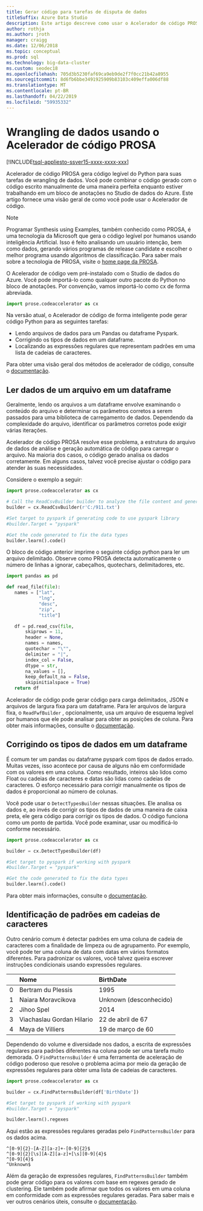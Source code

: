 ```yaml
---
title: Gerar código para tarefas de disputa de dados
titleSuffix: Azure Data Studio
description: Este artigo descreve como usar o Acelerador de código PROSA no estúdio de dados do Azure para gerar automaticamente o código para tarefas de wrangling de dados comuns.
author: rothja
ms.author: jroth
manager: craigg
ms.date: 12/06/2018
ms.topic: conceptual
ms.prod: sql
ms.technology: big-data-cluster
ms.custom: seodec18
ms.openlocfilehash: 705d3b5230faf69ca9eb9de2f7f0cc21b42a8955
ms.sourcegitcommit: 8d6fb6bbe3491925909b83103c409effa006df88
ms.translationtype: MT
ms.contentlocale: pt-BR
ms.lasthandoff: 04/22/2019
ms.locfileid: "59935332"
---
```

# <a name="data-wrangling-using-prose-code-accelerator"></a>Wrangling de dados usando o Acelerador de código PROSA

[!INCLUDE[tsql-appliesto-ssver15-xxxx-xxxx-xxx](../includes/tsql-appliesto-ssver15-xxxx-xxxx-xxx.md)]

Acelerador de código PROSA gera código legível do Python para suas tarefas de wrangling de dados. Você pode combinar o código gerado com o código escrito manualmente de uma maneira perfeita enquanto estiver trabalhando em um bloco de anotações no Studio de dados do Azure. Este artigo fornece uma visão geral de como você pode usar o Acelerador de código.

 > [!NOTE]
 > Programar Synthesis using Examples, também conhecido como PROSA, é uma tecnologia da Microsoft que gera o código legível por humanos usando inteligência Artificial. Isso é feito analisando um usuário intenção, bem como dados, gerando vários programas de release candidate e escolher o melhor programa usando algoritmos de classificação. Para saber mais sobre a tecnologia de PROSA, visite o [home page da PROSA](https://microsoft.github.io/prose/).

O Acelerador de código vem pré-instalado com o Studio de dados do Azure. Você pode importá-lo como qualquer outro pacote do Python no bloco de anotações. Por convenção, vamos importá-lo como cx de forma abreviada.

```python
import prose.codeaccelerator as cx
```

Na versão atual, o Acelerador de código de forma inteligente pode gerar código Python para as seguintes tarefas:

- Lendo arquivos de dados para um Pandas ou dataframe Pyspark.
- Corrigindo os tipos de dados em um dataframe.
- Localizando as expressões regulares que representam padrões em uma lista de cadeias de caracteres.

Para obter uma visão geral dos métodos de acelerador de código, consulte o [documentação](https://aka.ms/prose-codeaccelerator-overview).

## <a name="reading-data-from-a-file-to-a-dataframe"></a>Ler dados de um arquivo em um dataframe

Geralmente, lendo os arquivos a um dataframe envolve examinando o conteúdo do arquivo e determinar os parâmetros corretos a serem passados para uma biblioteca de carregamento de dados. Dependendo da complexidade do arquivo, identificar os parâmetros corretos pode exigir várias iterações.

Acelerador de código PROSA resolve esse problema, a estrutura do arquivo de dados de análise e geração automática de código para carregar o arquivo. Na maioria dos casos, o código gerado analisa os dados corretamente. Em alguns casos, talvez você precise ajustar o código para atender às suas necessidades.

Considere o exemplo a seguir:

 ```python
import prose.codeaccelerator as cx

# Call the ReadCsvBuilder builder to analyze the file content and generate code to load it
builder = cx.ReadCsvBuilder(r'C:/911.txt')

#Set target to pyspark if generating code to use pyspark library
#builder.Target = "pyspark"

#Get the code generated to fix the data types
builder.learn().code()
 ```

O bloco de código anterior imprime o seguinte código python para ler um arquivo delimitado. Observe como PROSA detecta automaticamente o número de linhas a ignorar, cabeçalhos, quotechars, delimitadores, etc.

 ```python
import pandas as pd

def read_file(file):
    names = ["lat",
             "lng",
             "desc",
             "zip",
             "title"]

    df = pd.read_csv(file,
        skiprows = 11,
        header = None,
        names = names,
        quotechar = "\"",
        delimiter = "|",
        index_col = False,
        dtype = str,
        na_values = [],
        keep_default_na = False,
        skipinitialspace = True)
    return df
 ```

Acelerador de código pode gerar código para carga delimitados, JSON e arquivos de largura fixa para um dataframe. Para ler arquivos de largura fixa, o `ReadFwfBuilder` , opcionalmente, usa um arquivo de esquema legível por humanos que ele pode analisar para obter as posições de coluna. Para obter mais informações, consulte o [documentação](https://aka.ms/prose-codeaccelerator-docs).

## <a name="fixing-data-types-in-a-dataframe"></a>Corrigindo os tipos de dados em um dataframe

É comum ter um pandas ou dataframe pyspark com tipos de dados errado. Muitas vezes, isso acontece por causa de alguns não em conformidade com os valores em uma coluna. Como resultado, inteiros são lidos como Float ou cadeias de caracteres e datas são lidas como cadeias de caracteres. O esforço necessário para corrigir manualmente os tipos de dados é proporcional ao número de colunas.

Você pode usar o `DetectTypesBuilder` nessas situações. Ele analisa os dados e, ao invés de corrigir os tipos de dados de uma maneira de caixa preta, ele gera código para corrigir os tipos de dados. O código funciona como um ponto de partida. Você pode examinar, usar ou modificá-lo conforme necessário.

```python
import prose.codeaccelerator as cx

builder = cx.DetectTypesBuilder(df)

#Set target to pyspark if working with pyspark
#builder.Target = "pyspark"

#Get the code generated to fix the data types
builder.learn().code()
```

Para obter mais informações, consulte o [documentação](https://aka.ms/prose-codeaccelerator-fixtypes).

## <a name="identifying-patterns-in-strings"></a>Identificação de padrões em cadeias de caracteres

Outro cenário comum é detectar padrões em uma coluna de cadeia de caracteres com a finalidade de limpeza ou de agrupamento. Por exemplo, você pode ter uma coluna de data com datas em vários formatos diferentes. Para padronizar os valores, você talvez queira escrever instruções condicionais usando expressões regulares.


|   |Nome                      |BirthDate      |
|---|:-------------------------|:--------------|
| 0 |Bertram du Plessis        |1995           |
| 1 |Naiara Moravcikova        |Unknown (desconhecido)        |
| 2 |Jihoo Spel                |2014           |
| 3 |Viachaslau Gordan Hilario |22 de abril de 67      |
| 4 |Maya de Villiers          |19 de março de 60      |

Dependendo do volume e diversidade nos dados, a escrita de expressões regulares para padrões diferentes na coluna pode ser uma tarefa muito demorada. O `FindPatternsBuilder` é uma ferramenta de aceleração de código poderoso que resolve o problema acima por meio da geração de expressões regulares para obter uma lista de cadeias de caracteres.

```python
import prose.codeaccelerator as cx

builder = cx.FindPatternsBuilder(df['BirthDate'])

#Set target to pyspark if working with pyspark
#builder.Target = "pyspark"

builder.learn().regexes
```

Aqui estão as expressões regulares geradas pelo `FindPatternsBuilder` para os dados acima.

```
^[0-9]{2}-[A-Z][a-z]+-[0-9]{2}$
^[0-9]{2}[\s][A-Z][a-z]+[\s][0-9]{4}$
^[0-9]{4}$
^Unknown$
```

Além da geração de expressões regulares, `FindPatternsBuilder` também pode gerar código para os valores com base em regexes gerado de clustering. Ele também pode afirmar que todos os valores em uma coluna em conformidade com as expressões regulares geradas. Para saber mais e ver outros cenários úteis, consulte o [documentação](https://aka.ms/prose-codeaccelerator-findpatterns).
